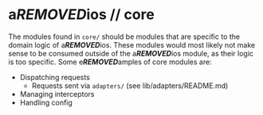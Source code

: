 # a***REMOVED***ios // core

The modules found in `core/` should be modules that are specific to the domain logic of a***REMOVED***ios. These modules would most likely not make sense to be consumed outside of the a***REMOVED***ios module, as their logic is too specific. Some e***REMOVED***amples of core modules are:

- Dispatching requests
  - Requests sent via `adapters/` (see lib/adapters/README.md)
- Managing interceptors
- Handling config

